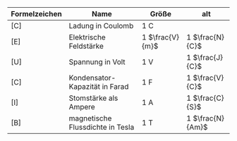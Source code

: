 
| Formelzeichen | Name                             | Größe           | alt              |
| ------------- | -------------------------------- | --------------- | ---------------- |
| [C]           | Ladung in Coulomb                | 1 C             |                  |
| [E]           | Elektrische Feldstärke           | 1 $\frac{V}{m}$ | 1 $\frac{N}{C}$  |
| [U]           | Spannung in Volt                 | 1 V             | 1 $\frac{J}{C}$  |
| [C]           | Kondensator-Kapazität in Farad   | 1 F             | 1 $\frac{V}{C}$  |
| [I]           | Stomstärke als Ampere            | 1 A             | 1 $\frac{C}{S}$  |
| [B]           | magnetische Flussdichte in Tesla | 1 T             | 1 $\frac{N}{Am}$ |

